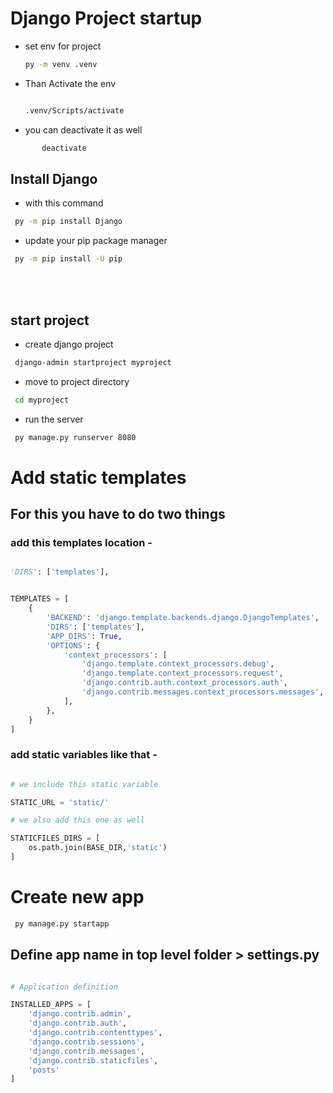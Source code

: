 # Django Project startup

- set env for project

  ```bash
  py -m venv .venv

  ```

- Than Activate the env

  ```bash

  .venv/Scripts/activate

  ```

- you can deactivate it as well

```bash
       deactivate

```

## Install Django

- with this command

```bash
 py -m pip install Django

```

- update your pip package manager

```bash
 py -m pip install -U pip
```

<br>
<br>

## start project

- create django project

```bash
 django-admin startproject myproject
```

- move to project directory

```bash
 cd myproject
```

- run the server

```bash
 py manage.py runserver 8080
```

# Add static templates

## For this you have to do two things



###  add this templates location -

```python

'DIRS': ['templates'],

```

```python

TEMPLATES = [
    {
        'BACKEND': 'django.template.backends.django.DjangoTemplates',
        'DIRS': ['templates'],
        'APP_DIRS': True,
        'OPTIONS': {
            'context_processors': [
                'django.template.context_processors.debug',
                'django.template.context_processors.request',
                'django.contrib.auth.context_processors.auth',
                'django.contrib.messages.context_processors.messages',
            ],
        },
    }
]
```



### add static variables like that -


```python

# we include this static variable

STATIC_URL = 'static/'

# we also add this one as well

STATICFILES_DIRS = [
    os.path.join(BASE_DIR,'static')
]

```



# Create new app

```bash
 py manage.py startapp
```



## Define app name in top level folder >  settings.py

```python

# Application definition

INSTALLED_APPS = [
    'django.contrib.admin',
    'django.contrib.auth',
    'django.contrib.contenttypes',
    'django.contrib.sessions',
    'django.contrib.messages',
    'django.contrib.staticfiles',
    'posts'
]

```